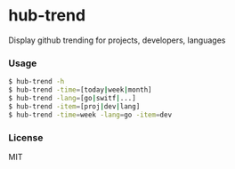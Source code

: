 # hub-trend

Display github trending for projects, developers, languages

### Usage

```sh
$ hub-trend -h
$ hub-trend -time=[today|week|month]
$ hub-trend -lang=[go|switf|...]
$ hub-trend -item=[proj|dev|lang]
$ hub-trend -time=week -lang=go -item=dev
```

### License
MIT
